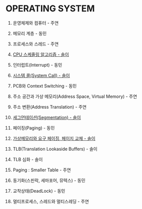 # OPERATING SYSTEM

1. 운영체제와 컴퓨터 - 주연

2. 메모리 계층 - 동민

3. 프로세스와 스레드 - 주연 

4. [CPU 스케줄링 알고리즘 - 솔이](https://flossy-longship-14b.notion.site/CPU-225df150fa444d2f8d470660dc82add9?pvs=4)

5. 인터럽트(Interrupt) - 동민

6. [시스템 콜(System Call) - 솔이](https://flossy-longship-14b.notion.site/System-Call-6037e8e2283d4b76aed025ac7ed8927b?pvs=4)

7. PCB와 Context Switching - 동민

8. 주소 공간과 가상 메모리(Address Space, Virtual Memory) - 주연

9. 주소 변환(Address Translation) - 주연

10. [세그먼테이션(Segmentation) - 솔이](https://flossy-longship-14b.notion.site/Segmentation-3e1d4fe29f324e8e9d451beb58b50dff?pvs=4)

11. 페이징(Paging) - 동민

12. [가상메모리와 요구 페이징, 페이지 교체 - 솔이](https://flossy-longship-14b.notion.site/Segmentation-3e1d4fe29f324e8e9d451beb58b50dff?pvs=4)

13. TLB(Translation Lookaside Buffers) - 솔이

14. TLB 심화 - 솔이

15. Paging : Smaller Table - 주연

16. 동기화(스핀락, 세마포어, 뮤텍스) - 동민 

17. 교착상태(DeadLock) - 동민

18. 멀티프로세스, 스레드와 멀티스레딩 - 주연
